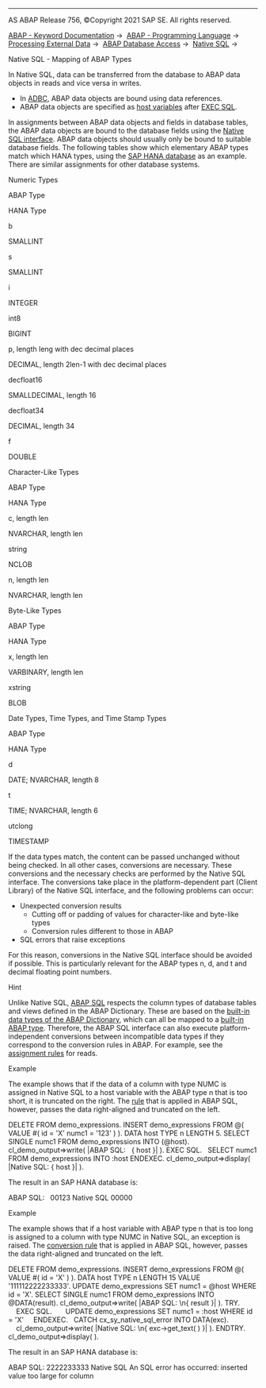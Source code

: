   

* * *

AS ABAP Release 756, ©Copyright 2021 SAP SE. All rights reserved.

[ABAP - Keyword Documentation](https://help.sap.com/doc/abapdocu_756_index_htm/7.56/en-US/abenabap.htm) →  [ABAP - Programming Language](https://help.sap.com/doc/abapdocu_756_index_htm/7.56/en-US/abenabap_reference.htm) →  [Processing External Data](https://help.sap.com/doc/abapdocu_756_index_htm/7.56/en-US/abenabap_language_external_data.htm) →  [ABAP Database Access](https://help.sap.com/doc/abapdocu_756_index_htm/7.56/en-US/abendb_access.htm) →  [Native SQL](https://help.sap.com/doc/abapdocu_756_index_htm/7.56/en-US/abennative_sql.htm) → 

Native SQL - Mapping of ABAP Types

In Native SQL, data can be transferred from the database to ABAP data objects in reads and vice versa in writes.

-   In [ADBC](https://help.sap.com/doc/abapdocu_756_index_htm/7.56/en-US/abenadbc.htm), ABAP data objects are bound using data references.
-   ABAP data objects are specified as [host variables](https://help.sap.com/doc/abapdocu_756_index_htm/7.56/en-US/abapexec_host.htm) after [EXEC SQL](https://help.sap.com/doc/abapdocu_756_index_htm/7.56/en-US/abapexec.htm).

In assignments between ABAP data objects and fields in database tables, the ABAP data objects are bound to the database fields using the [Native SQL interface](https://help.sap.com/doc/abapdocu_756_index_htm/7.56/en-US/abennative_sql_interface_glosry.htm "Glossary Entry"). ABAP data objects should usually only be bound to suitable database fields. The following tables show which elementary ABAP types match which HANA types, using the [SAP HANA database](https://help.sap.com/doc/abapdocu_756_index_htm/7.56/en-US/abenhana_database_glosry.htm "Glossary Entry") as an example. There are similar assignments for other database systems.

Numeric Types

ABAP Type

HANA Type

b

SMALLINT

s

SMALLINT

i

INTEGER

int8

BIGINT

p, length leng with dec decimal places

DECIMAL, length 2len-1 with dec decimal places

decfloat16

SMALLDECIMAL, length 16

decfloat34

DECIMAL, length 34

f

DOUBLE

Character-Like Types

ABAP Type

HANA Type

c, length len

NVARCHAR, length len

string

NCLOB

n, length len

NVARCHAR, length len

Byte-Like Types

ABAP Type

HANA Type

x, length len

VARBINARY, length len

xstring

BLOB

Date Types, Time Types, and Time Stamp Types

ABAP Type

HANA Type

d

DATE;
NVARCHAR, length 8

t

TIME;
NVARCHAR, length 6

utclong

TIMESTAMP

If the data types match, the content can be passed unchanged without being checked. In all other cases, conversions are necessary. These conversions and the necessary checks are performed by the Native SQL interface. The conversions take place in the platform-dependent part (Client Library) of the Native SQL interface, and the following problems can occur:

-   Unexpected conversion results
    -   Cutting off or padding of values for character-like and byte-like types
    -   Conversion rules different to those in ABAP
-   SQL errors that raise exceptions

For this reason, conversions in the Native SQL interface should be avoided if possible. This is particularly relevant for the ABAP types n, d, and t and decimal floating point numbers.

Hint

Unlike Native SQL, [ABAP SQL](https://help.sap.com/doc/abapdocu_756_index_htm/7.56/en-US/abenabap_sql_glosry.htm "Glossary Entry") respects the column types of database tables and views defined in the ABAP Dictionary. These are based on the [built-in data types of the ABAP Dictionary](https://help.sap.com/doc/abapdocu_756_index_htm/7.56/en-US/abenddic_builtin_types.htm), which can all be mapped to a [built-in ABAP type](https://help.sap.com/doc/abapdocu_756_index_htm/7.56/en-US/abenbuiltin_abap_type_glosry.htm "Glossary Entry"). Therefore, the ABAP SQL interface can also execute platform-independent conversions between incompatible data types if they correspond to the conversion rules in ABAP. For example, see the [assignment rules](https://help.sap.com/doc/abapdocu_756_index_htm/7.56/en-US/abenselect_into_conversion.htm) for reads.

Example

The example shows that if the data of a column with type NUMC is assigned in Native SQL to a host variable with the ABAP type n that is too short, it is truncated on the right. The [rule](https://help.sap.com/doc/abapdocu_756_index_htm/7.56/en-US/abenselect_into_conversion.htm) that is applied in ABAP SQL, however, passes the data right-aligned and truncated on the left.

DELETE FROM demo\_expressions.
INSERT demo\_expressions FROM @( VALUE #( id = 'X' numc1 = '123' ) ).
DATA host TYPE n LENGTH 5.
SELECT SINGLE numc1 FROM demo\_expressions INTO (@host).
cl\_demo\_output=>write( |ABAP SQL:   { host }| ).
EXEC SQL.
  SELECT numc1 FROM demo\_expressions INTO :host
ENDEXEC.
cl\_demo\_output=>display( |Native SQL: { host }| ).

The result in an SAP HANA database is:

ABAP SQL:   00123
Native SQL 00000

Example

The example shows that if a host variable with ABAP type n that is too long is assigned to a column with type NUMC in Native SQL, an exception is raised. The [conversion rule](https://help.sap.com/doc/abapdocu_756_index_htm/7.56/en-US/abenconversion_type_n.htm) that is applied in ABAP SQL, however, passes the data right-aligned and truncated on the left.

DELETE FROM demo\_expressions.
INSERT demo\_expressions FROM @( VALUE #( id = 'X' ) ).
DATA host TYPE n LENGTH 15 VALUE '111112222233333'.
UPDATE demo\_expressions SET numc1 = @host WHERE id = 'X'.
SELECT SINGLE numc1 FROM demo\_expressions INTO @DATA(result).
cl\_demo\_output=>write( |ABAP SQL: \\n{ result }| ).
TRY.
    EXEC SQL.
      UPDATE demo\_expressions SET numc1 = :host WHERE id = 'X'
    ENDEXEC.
  CATCH cx\_sy\_native\_sql\_error INTO DATA(exc).
    cl\_demo\_output=>write( |Native SQL: \\n{ exc->get\_text( ) }| ).
ENDTRY.
cl\_demo\_output=>display( ).

The result in an SAP HANA database is:

ABAP SQL:
2222233333
Native SQL
An SQL error has occurred: inserted value too large for column